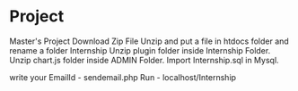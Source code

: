 # Project
Master's Project
Download Zip File
Unzip and put a file in htdocs folder and rename a folder Internship
Unzip plugin folder inside Internship Folder.
Unzip chart.js folder inside ADMIN Folder.
Import Internship.sql in Mysql.

write your EmailId - sendemail.php 
Run - localhost/Internship

